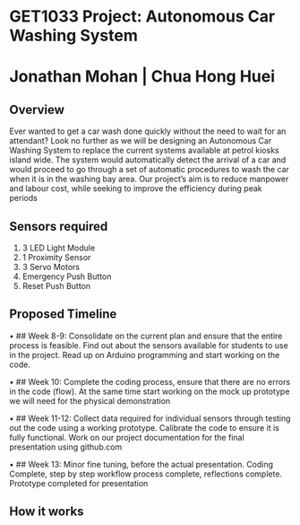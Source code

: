 # GET1033 Project: Autonomous Car Washing System 

 # Jonathan Mohan | Chua Hong Huei
 
## Overview
 Ever wanted to get a car wash done quickly without the need to wait for an attendant? 
 Look no further as we will be designing an Autonomous Car Washing System to replace the current systems available at petrol kiosks island wide. 
 The system would automatically detect the arrival of a car and would proceed to go through a set of automatic procedures to wash the car when it is in the washing bay area. 
 Our project’s aim is to reduce manpower and labour cost, while seeking to improve the efficiency during peak periods 
 
 ## Sensors required
1.	3 LED Light Module 
2.	1 Proximity Sensor
3.	3 Servo Motors 
4.	Emergency Push Button 
5.	Reset Push Button

 ## Proposed Timeline
•	## Week 8-9: Consolidate on the current plan and ensure that the entire process is feasible. Find out about the sensors available for students to use in the project. Read up on Arduino programming and start working on the code. 

•	## Week 10: Complete the coding process, ensure that there are no errors in the code (flow).  At the same time start working on the mock up prototype we will need for the physical demonstration

•	## Week 11-12: Collect data required for individual sensors through testing out the code using a working prototype. Calibrate the code to ensure it is fully functional. Work on our project documentation for the final presentation using github.com

•	## Week 13: Minor fine tuning, before the actual presentation. Coding Complete, step by step workflow process complete, reflections complete. Prototype completed for presentation

## How it works

